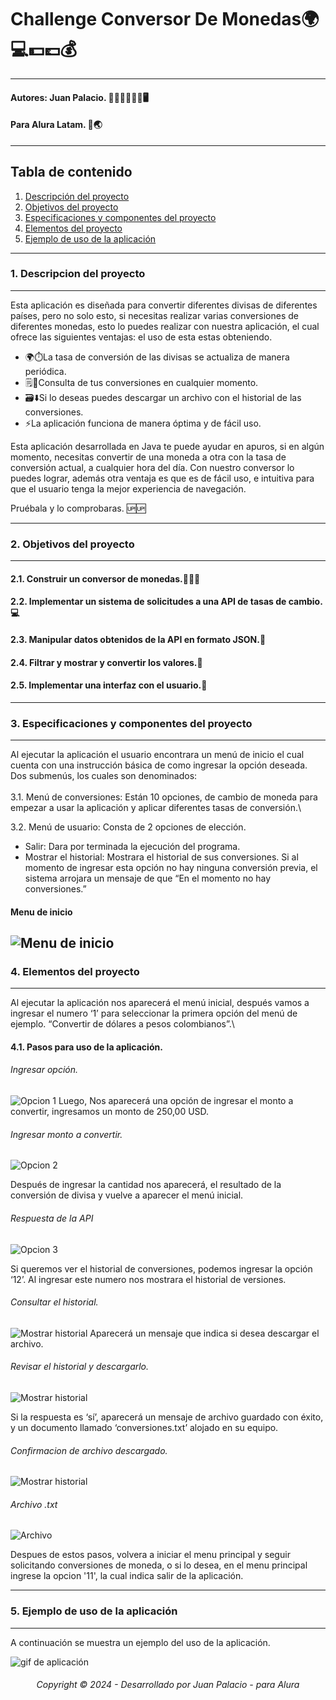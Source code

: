 # Challenge Conversor De Monedas🌍💻💵💷💰
---
#### Autores: Juan Palacio. 👨🏽‍💻👨🏽‍💻🖥️ 
#### Para Alura Latam. 📘🌏
***
## Tabla de contenido
1. [Descripción del proyecto](#descripcion)
2. [Objetivos del proyecto](#objetivos)
3. [Especificaciones y componentes del proyecto](#espe)
4. [Elementos del proyecto](#elementos)
5. [Ejemplo de uso de la aplicación](#5-ejemplo-de-uso-de-la-aplicación)
---

### 1. Descripcion del proyecto <a id="descripcion"></a>
---
Esta aplicación es diseñada para convertir diferentes divisas de diferentes países, pero no solo esto, si necesitas realizar varias conversiones de diferentes monedas, esto lo puedes realizar con nuestra aplicación, el cual ofrece las siguientes ventajas: el uso de esta estas obteniendo.

* 🌍⏱️La tasa de conversión de las divisas se actualiza de manera periódica.
* 🗒️🔎Consulta de tus conversiones en cualquier momento.
* 🗃️⬇️Si lo deseas puedes descargar un archivo con el historial de las conversiones.
* ⚡La aplicación funciona de manera óptima y de fácil uso.

Esta aplicación desarrollada en Java te puede ayudar en apuros, si en algún momento, necesitas convertir de una moneda a otra con la tasa de conversión actual, a cualquier hora del día. Con nuestro conversor lo puedes lograr, además otra ventaja es que es de fácil uso, e intuitiva para que el usuario tenga la mejor experiencia de navegación.

Pruébala y lo comprobaras. 🆙🆙

---
### 2. Objetivos del proyecto <a id="objetivos"></a>
---
#### 2.1. Construir un conversor de monedas.🧑🏽‍💻
#### 2.2. Implementar un sistema de solicitudes a una API de tasas de cambio.💻
#### 2.3. Manipular datos obtenidos de la API en formato JSON.📄
#### 2.4. Filtrar y mostrar y convertir los valores.🔎
#### 2.5. Implementar una interfaz con el usuario.💬
---
### 3. Especificaciones y componentes del proyecto <a id="espe"></a>
---
Al ejecutar la aplicación el usuario encontrara un menú de inicio el cual cuenta con una instrucción básica de como ingresar la opción deseada. Dos submenús, los cuales son denominados:\
\
3.1. Menú de conversiones: Están 10 opciones, de cambio de moneda para empezar a usar la aplicación y aplicar diferentes tasas de conversión.\

3.2. Menú de usuario: Consta de 2 opciones de elección.
- Salir: Dara por terminada la ejecución del programa.
- Mostrar el historial: Mostrara el historial de sus conversiones. Si al momento de ingresar esta opción no hay ninguna conversión previa, el sistema arrojara un mensaje de que “En el momento no hay conversiones.”

#### Menu de inicio
![Menu de inicio](images/image.png)
---

### 4. Elementos del proyecto <a id="elementos"></a>
---
Al ejecutar la aplicación nos aparecerá el menú inicial, después vamos a ingresar el numero ‘1’ para seleccionar la primera opción del menú de ejemplo. “Convertir de dólares a pesos colombianos”.\

#### 4.1. Pasos para uso de la aplicación.
###### Ingresar opción.
![Opcion 1](images/acceso1.jpg)
Luego, Nos aparecerá una opción de ingresar el monto a convertir, ingresamos un monto de 250,00 USD.
###### Ingresar monto a convertir.
![Opcion 2](images/acceso2.jpg) 
 
Después de ingresar la cantidad nos aparecerá, el resultado de la conversión de divisa y vuelve a aparecer el menú inicial.
###### Respuesta de la API
![Opcion 3](images/acesso3.jpg)

Si queremos ver el historial de conversiones, podemos ingresar la opción ‘12’.  Al ingresar este numero nos mostrara el historial de versiones. 
###### Consultar el historial.
![Mostrar historial](images/historial.jpg)
Aparecerá un mensaje que indica si desea descargar el archivo.
###### Revisar el historial y descargarlo.
![Mostrar historial](images/historial_mostrar.jpg)

Si la respuesta es ‘sí’, aparecerá un mensaje de archivo guardado con éxito, y un documento llamado ‘conversiones.txt’ alojado en su equipo.

###### Confirmacion de archivo descargado.
![Mostrar historial](images/archivo-guardado-exito.jpg)

###### Archivo .txt
![Archivo](images/archivo-txt.jpg)

Despues de estos pasos, volvera a iniciar el menu principal y seguir solicitando conversiones de moneda, o si lo desea, en el menu principal ingrese la opcion '11', la cual indica salir de la aplicación.


---

### 5. Ejemplo de uso de la aplicación <a id="ej"></a>
---
A continuación se muestra un ejemplo del uso de la aplicación.

![gif de aplicación](images/Gif-Aplicacion.gif)

###### <p align="center">Copyright © 2024 - Desarrollado por Juan Palacio - para Alura </p>
